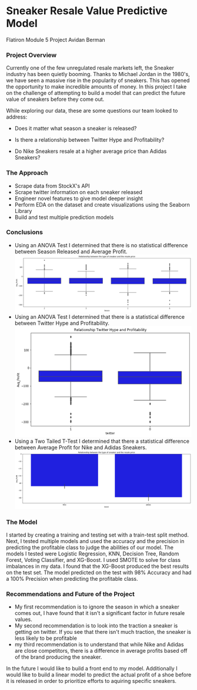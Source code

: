 # Sneaker Resale Value Predictive Model

Flatiron Module 5 Project Avidan Berman

### Project Overview

Currently one of the few unregulated resale markets left, the Sneaker industry has been quietly booming. Thanks to Michael Jordan in the 1980's, we have seen a massive rise in the popularity of sneakers. This has opened the opportunity to make incredible amounts of money. In this project I take on the challenge of attempting to build a model that can predict the future value of sneakers before they come out.

While exploring our data, these are some questions our team looked to address:

- Does it matter what season a sneaker is released?

- Is there a relationship between Twitter Hype and Profitability?

- Do Nike Sneakers resale at a higher average price than Adidas Sneakers?

### The Approach

- Scrape data from StockX's API
- Scrape twitter information on each sneaker released
- Engineer novel features to give model deeper insight
- Perform EDA on the dataset and create visualizations using the Seaborn Library
- Build and test multiple prediction models

### Conclusions

- Using an ANOVA Test I determined that there is no statistical difference between Season Released and Average Profit.
![](/Graphs/Season_vs_profit.png)
- Using an ANOVA Test I determined that there is a statistical difference between Twitter Hype and Profitability.
![](/Graphs/Twitter.png)
- Using a Two Tailed T-Test I determined that there a statistical difference between Average Profit for Nike and Adidas Sneakers.
![](/Graphs/Nike_vs_Adidas.png)

### The Model

I started by creating a training and testing set with a train-test split method. Next, I tested multiple models and used the accuracy and the precision in predicting the profitable class to judge the abilities of our model. The models I tested were Logistic Regression, KNN, Decision Tree, Random Forest, Voting Classifier, and XG-Boost. I used SMOTE to solve for class imbalances in my data. I found that the XG-Boost produced the best results on the test set. The model predicted on the test with 98% Accuracy and had a 100% Precision when predicting the profitable class.

### Recommendations and Future of the Project

- My first recommendation is to ignore the season in which a sneaker comes out, I have found that it isn't a significant factor in future resale values.
- My second recommendation is to look into the traction a sneaker is getting on twitter. If you see that there isn't much traction, the sneaker is less likely to be profitable
- my third recommendation is to understand that while Nike and Adidas are close competitors, there is a difference in average profits based off of the brand producing the sneaker.

In the future I would like to build a front end to my model. Additionally I would like to build a linear model to predict the actual profit of a shoe before it is released in order to prioritize efforts to aquiring specific sneakers.

